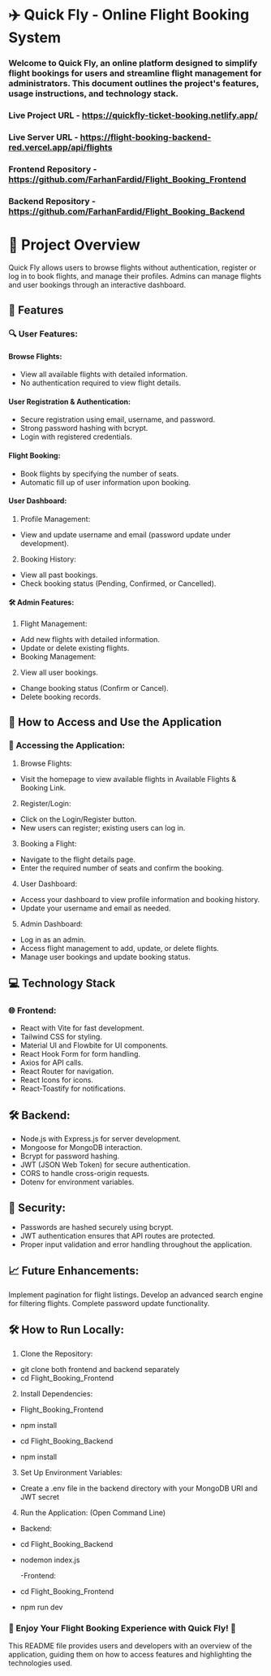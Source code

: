 # ✈️ Quick Fly - Online Flight Booking System

### Welcome to Quick Fly, an online platform designed to simplify flight bookings for users and streamline flight management for administrators. This document outlines the project's features, usage instructions, and technology stack.

### Live Project URL - https://quickfly-ticket-booking.netlify.app/

### Live Server URL - https://flight-booking-backend-red.vercel.app/api/flights

### Frontend Repository - https://github.com/FarhanFardid/Flight_Booking_Frontend

### Backend Repository - https://github.com/FarhanFardid/Flight_Booking_Backend

# 📌 Project Overview

Quick Fly allows users to browse flights without authentication, register or log in to book flights, and manage their profiles. Admins can manage flights and user bookings through an interactive dashboard.

## 🚀 Features

### 🔍 User Features:

#### Browse Flights:

- View all available flights with detailed information.
- No authentication required to view flight details.

#### User Registration & Authentication:

- Secure registration using email, username, and password.
- Strong password hashing with bcrypt.
- Login with registered credentials.

#### Flight Booking:

- Book flights by specifying the number of seats.
- Automatic fill up of user information upon booking.

#### User Dashboard:

1.  Profile Management:

- View and update username and email (password update under development).

2. Booking History:

- View all past bookings.
- Check booking status (Pending, Confirmed, or Cancelled).

#### 🛠️ Admin Features:

1. Flight Management:

- Add new flights with detailed information.
- Update or delete existing flights.
- Booking Management:

2. View all user bookings.

- Change booking status (Confirm or Cancel).
- Delete booking records.

## 🧭 How to Access and Use the Application

### 🔗 Accessing the Application:

1. Browse Flights:

- Visit the homepage to view available flights in Available Flights & Booking Link.

2.  Register/Login:

- Click on the Login/Register button.
- New users can register; existing users can log in.

3. Booking a Flight:

- Navigate to the flight details page.
- Enter the required number of seats and confirm the booking.

4. User Dashboard:

- Access your dashboard to view profile information and booking history.
- Update your username and email as needed.

5. Admin Dashboard:

- Log in as an admin.
- Access flight management to add, update, or delete flights.
- Manage user bookings and update booking status.

## 💻 Technology Stack

### 🌐 Frontend:

- React with Vite for fast development.
- Tailwind CSS for styling.
- Material UI and Flowbite for UI components.
- React Hook Form for form handling.
- Axios for API calls.
- React Router for navigation.
- React Icons for icons.
- React-Toastify for notifications.

## 🛠️ Backend:

- Node.js with Express.js for server development.
- Mongoose for MongoDB interaction.
- Bcrypt for password hashing.
- JWT (JSON Web Token) for secure authentication.
- CORS to handle cross-origin requests.
- Dotenv for environment variables.

## 🔐 Security:

- Passwords are hashed securely using bcrypt.
- JWT authentication ensures that API routes are protected.
- Proper input validation and error handling throughout the application.

## 📈 Future Enhancements:

Implement pagination for flight listings.
Develop an advanced search engine for filtering flights.
Complete password update functionality.

## 🛠️ How to Run Locally:

1. Clone the Repository:

- git clone <repository-link> both frontend and backend separately
- cd Flight_Booking_Frontend

2. Install Dependencies:

- Flight_Booking_Frontend
- npm install

- cd Flight_Booking_Backend
- npm install

3. Set Up Environment Variables:

- Create a .env file in the backend directory with your MongoDB URI and JWT secret

4. Run the Application: (Open Command Line)

- Backend:
- cd Flight_Booking_Backend
- nodemon index.js

  -Frontend:
- cd Flight_Booking_Frontend
- npm run dev

### 🌟 Enjoy Your Flight Booking Experience with Quick Fly! 🌟

This README file provides users and developers with an overview of the application, guiding them on how to access features and highlighting the technologies used.
